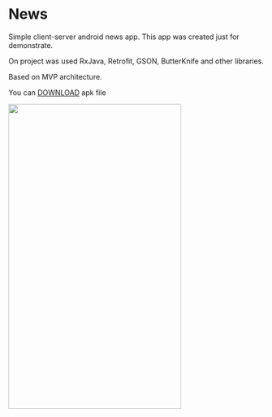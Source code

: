 # News
Simple client-server android news app. This app was created just for demonstrate.

On project was used RxJava, Retrofit, GSON, ButterKnife and other libraries.

Based on MVP architecture.

You can [DOWNLOAD](https://github.com/shumidub/news/blob/master/app/build/outputs/apk/debug/app-debug.apk) apk file

<img src="screenshots/app_demo.gif" width="340" height="600" />
